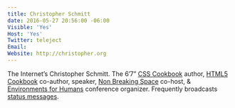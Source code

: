 ```yaml
---
title: Christopher Schmitt
date: 2016-05-27 20:56:00 -06:00
Visible: 'Yes'
Host: 'Yes'
Twitter: teleject
Email: 
Website: http://christopher.org
---
```


The Internet’s Christopher Schmitt. The 6’7” [CSS Cookbook](http://www.amazon.com/exec/obidos/ASIN/059615593X/heatvisioncom-20) author, [HTML5 Cookbook](http://www.amazon.com/Cookbook-Cookbooks-OReilly-Christopher-Schmitt/dp/1449396798/heatvisioncom-20) co-author, speaker, [Non Breaking Space](http://goodstuff.fm/nbsp) co-host, & [Environments for Humans](http://environmentsforhumans.com/) conference organizer. Frequently broadcasts [status messages](http://twitter.com/teleject).